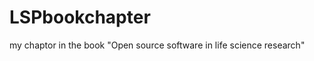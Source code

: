 LSPbookchapter
==============

my chaptor in the book "Open source software in life science research"
